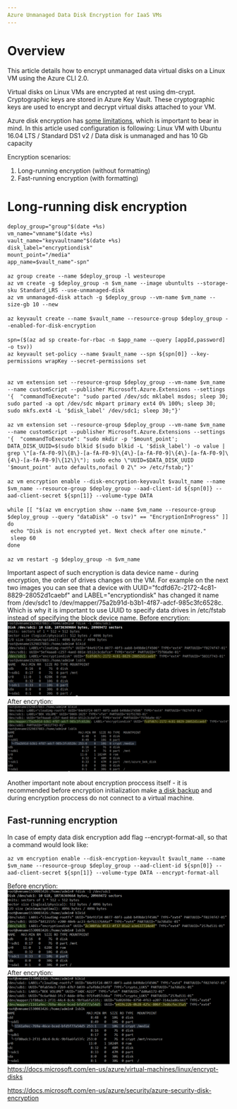 ```yaml
---
Azure Unmanaged Data Disk Encryption for IaaS VMs
---
```


# Overview

This article details how to encrypt unmanaged data virtual disks on a Linux VM using the Azure CLI 2.0. 

Virtual disks on Linux VMs are encrypted at rest using dm-crypt. Cryptographic keys are stored in Azure Key Vault. These cryptographic keys are used to encrypt and decrypt virtual disks attached to your VM. 

Azure disk encryption has [some limitations](https://docs.microsoft.com/en-us/azure/security/azure-security-disk-encryption-faq), which is important to bear in mind. In this article used configuration is following:
Linux VM with Ubuntu 16.04 LTS / Standard DS1 v2 / Data disk is unmanaged and has 10 Gb capacity

Encryption scenarios:
1. Long-running encryption (without formatting)
2. Fast-running encryption (with formatting)

# Long-running disk encryption

```
deploy_group="group"$(date +%s)
vm_name="vmname"$(date +%s)
vault_name="keyvaultname"$(date +%s)
disk_label="encryptiondisk"
mount_point="/media"
app_name=$vault_name"-spn"

az group create --name $deploy_group -l westeurope
az vm create -g $deploy_group -n $vm_name --image ubuntults --storage-sku Standard_LRS --use-unmanaged-disk
az vm unmanaged-disk attach -g $deploy_group --vm-name $vm_name --size-gb 10 --new

az keyvault create --name $vault_name --resource-group $deploy_group --enabled-for-disk-encryption

spn=($(az ad sp create-for-rbac -n $app_name --query [appId,password] -o tsv))
az keyvault set-policy --name $vault_name --spn ${spn[0]} --key-permissions wrapKey --secret-permissions set


az vm extension set --resource-group $deploy_group --vm-name $vm_name --name customScript --publisher Microsoft.Azure.Extensions --settings '{  "commandToExecute": "sudo parted /dev/sdc mklabel msdos; sleep 30; sudo parted -a opt /dev/sdc mkpart primary ext4 0% 100%; sleep 30; sudo mkfs.ext4 -L '$disk_label' /dev/sdc1; sleep 30;"}'

az vm extension set --resource-group $deploy_group --vm-name $vm_name --name customScript --publisher Microsoft.Azure.Extensions --settings '{  "commandToExecute": "sudo mkdir -p '$mount_point'; DATA_DISK_UUID=$(sudo blkid $(sudo blkid -L '$disk_label') -o value | grep \"[a-fA-F0-9]\{8\}-[a-fA-F0-9]\{4\}-[a-fA-F0-9]\{4\}-[a-fA-F0-9]\{4\}-[a-fA-F0-9]\{12\}\"); sudo echo \"UUID=$DATA_DISK_UUID '$mount_point' auto defaults,nofail 0 2\" >> /etc/fstab;"}'

az vm encryption enable --disk-encryption-keyvault $vault_name --name $vm_name --resource-group $deploy_group --aad-client-id ${spn[0]} --aad-client-secret ${spn[1]} --volume-type DATA

while [[ "$(az vm encryption show --name $vm_name --resource-group $deploy_group --query "dataDisk" -o tsv)" == "EncryptionInProgress" ]]
do
 echo "Disk is not encrypted yet. Next check after one minute."
 sleep 60
done

az vm restart -g $deploy_group -n $vm_name
```
Important aspect of such encryption is data device name - during encryption, the order of drives changes on the VM. For example on the next two images you can see that a device with UUID="fcdfd67c-2172-4c81-8829-28052d1caebf" and LABEL="encryptiondisk" has changed it name from /dev/sdc1 to /dev/mapper/75a2b91d-b3b1-4f87-adcf-985c3fc6528c. Which is why it is important to use UUID to specify data drives in /etc/fstab instead of specifying the block device name.
Before encrytion:
![Before encryption](/images/linux-vm-encryption-101/before_encryption_00.png)
After encrytion:
![After encryption](/images/linux-vm-encryption-101/after_encryption_00.png)


Another important note about encryption proccess itself - it is recommended before encryption initialization make [a disk backup](https://docs.microsoft.com/en-us/azure/virtual-machines/windows/incremental-snapshots) and during encryption proccess do not connect to a virtual machine.

## Fast-running encryption
In case of empty data disk encryption add flag --encrypt-format-all, so that a command would look like:
```
az vm encryption enable --disk-encryption-keyvault $vault_name --name $vm_name --resource-group $deploy_group --aad-client-id ${spn[0]} --aad-client-secret ${spn[1]} --volume-type DATA --encrypt-format-all
```

Before encrytion:
![Before encryption](/images/linux-vm-encryption-101/before_encryption_01.png)
After encrytion:
![After encryption](/images/linux-vm-encryption-101/after_encryption_01.png)
https://docs.microsoft.com/en-us/azure/virtual-machines/linux/encrypt-disks

https://docs.microsoft.com/en-us/azure/security/azure-security-disk-encryption
